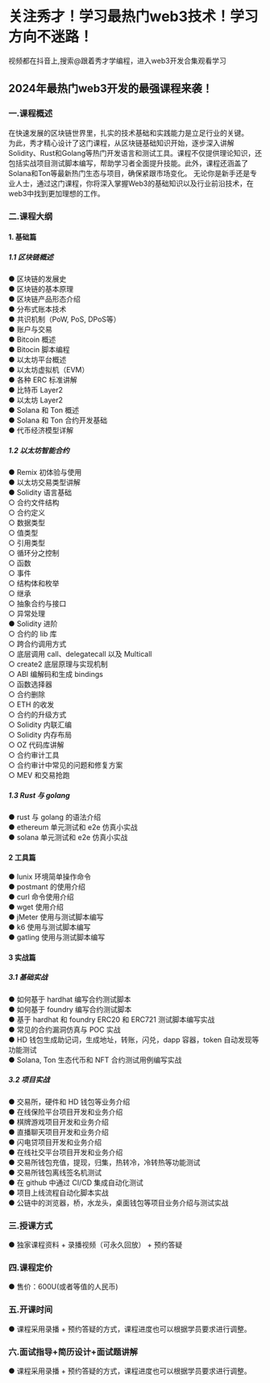 # 关注秀才！学习最热门web3技术！学习方向不迷路！
视频都在抖音上,搜索@跟着秀才学编程，进入web3开发合集观看学习
## 2024年最热门web3开发的最强课程来袭！
### 一.课程概述
在快速发展的区块链世界里，扎实的技术基础和实践能力是立足行业的关键。<br/>
为此，秀才精心设计了这门课程，从区块链基础知识开始，逐步深入讲解Solidity、Rust和Golang等热门开发语言和测试工具。课程不仅提供理论知识，还包括实战项目测试脚本编写，帮助学习者全面提升技能。此外，课程还涵盖了Solana和Ton等最新热门生态与项目，确保紧跟市场变化。
无论你是新手还是专业人士，通过这门课程，你将深入掌握Web3的基础知识以及行业前沿技术，在web3中找到更加理想的工作。
### 二.课程大纲
#### 1. 基础篇
##### 1.1 区块链概述
● 区块链的发展史<br/>
● 区块链的基本原理<br/>
● 区块链产品形态介绍<br/>
● 分布式账本技术<br/>
● 共识机制（PoW, PoS, DPoS等）<br/>
● 账户与交易<br/>
● Bitcoin 概述<br/>
● Bitocin 脚本编程<br/>
● 以太坊平台概述<br/>
● 以太坊虚拟机（EVM）<br/>
● 各种 ERC 标准讲解<br/>
● 比特币 Layer2<br/>
● 以太坊 Layer2<br/>
● Solana 和 Ton 概述<br/>
● Solana 和 Ton 合约开发基础<br/>
● 代币经济模型详解<br/>
##### 1.2 以太坊智能合约
● Remix 初体验与使用<br/>
● 以太坊交易类型讲解<br/>
● Solidity 语言基础<br/>
○ 合约文件结构<br/>
○ 合约定义<br/>
○ 数据类型<br/>
○ 值类型<br/>
○ 引用类型<br/>
○ 循环分之控制<br/>
○ 函数<br/>
○ 事件<br/>
○ 结构体和枚举<br/>
○ 继承<br/>
○ 抽象合约与接口<br/>
○ 异常处理<br/>
● Solidity 进阶<br/>
○ 合约的 lib 库<br/>
○ 跨合约调用方式<br/>
○ 底层调用 call、delegatecall 以及 Multicall<br/>
○ create2 底层原理与实现机制<br/>
○ ABI 编解码和生成 bindings<br/>
○ 函数选择器<br/>
○ 合约删除<br/>
○ ETH 的收发<br/>
○ 合约的升级方式<br/>
○ Solidity 内联汇编<br/>
○ Solidity 内存布局<br/>
○ OZ 代码库讲解<br/>
○ 合约审计工具<br/>
○ 合约审计中常见的问题和修复方案<br/>
○ MEV 和交易抢跑<br/>
##### 1.3 Rust 与 golang
● rust 与 golang 的语法介绍<br/>
● ethereum 单元测试和 e2e 仿真小实战<br/>
● solana 单元测试和 e2e 仿真小实战<br/>
#### 2 工具篇
● lunix 环境简单操作命令<br/>
● postmant 的使用介绍<br/>
● curl 命令使用介绍<br/>
● wget 使用介绍<br/>
● jMeter 使用与测试脚本编写<br/>
● k6 使用与测试脚本编写<br/>
● gatling 使用与测试脚本编写<br/>
#### 3 实战篇
##### 3.1 基础实战
● 如何基于 hardhat 编写合约测试脚本<br/>
● 如何基于 foundry 编写合约测试脚本<br/>
● 基于 hardhat 和 foundry ERC20 和 ERC721 测试脚本编写实战<br/>
● 常见的合约漏洞仿真与 POC 实战<br/>
● HD 钱包生成助记词，生成地址，转账，闪兑，dapp 容器，token 自动发现等功能测试<br/>
● Solana, Ton 生态代币和 NFT 合约测试用例编写实战<br/>
##### 3.2 项目实战
● 交易所，硬件和 HD 钱包等业务介绍<br/>
● 在线保险平台项目开发和业务介绍<br/>
● 棋牌游戏项目开发和业务介绍<br/>
● 直播聊天项目开发和业务介绍<br/>
● 闪电贷项目开发和业务介绍<br/>
● 在线社交平台项目开发和业务介绍<br/>
● 交易所钱包充值，提现，归集，热转冷，冷转热等功能测试<br/>
● 交易所钱包离线签名机测试<br/>
● 在 github 中通过 CI/CD 集成自动化测试<br/>
● 项目上线流程自动化脚本实战<br/>
● 公链中的浏览器，桥，水龙头，桌面钱包等项目业务介绍与测试实战<br/>
### 三.授课方式
● 独家课程资料 + 录播视频（可永久回放） + 预约答疑
### 四.课程定价
● 售价：600U(或者等值的人民币)
### 五.开课时间
● 课程采用录播 + 预约答疑的方式，课程进度也可以根据学员要求进行调整。
### 六.面试指导+简历设计+面试题讲解
● 课程采用录播 + 预约答疑的方式，课程进度也可以根据学员要求进行调整。